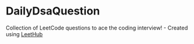 # DailyDsaQuestion
Collection of LeetCode questions to ace the coding interview! - Created using [LeetHub](https://github.com/QasimWani/LeetHub)
